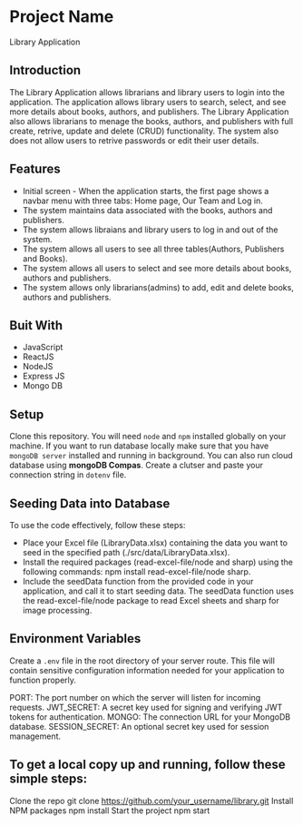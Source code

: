 # Project Name

Library Application

## Introduction

The Library Application allows librarians and library users to login into the application. The application allows library users to search, select, and see more details about books, authors, and publishers. The Library Application also allows librarians to menage the books, authors, and publishers with full create, retrive, update and delete (CRUD) functionality. The system also does not allow users to retrive passwords or edit their user details.

## Features

- Initial screen - When the application starts, the first page shows a navbar menu with three tabs: Home page, Our Team and Log in.
- The system maintains data associated with the books, authors and publishers.
- The system allows libraians and library users to log in and out of the system.
- The system allows all users to see all three tables(Authors, Publishers and Books).
- The system allows all users to select and see more details about books, authors and publishers.
- The system allows only librarians(admins) to add, edit and delete books, authors and publishers.

## Buit With

- JavaScript
- ReactJS
- NodeJS
- Express JS
- Mongo DB


## Setup

Clone this repository. You will need `node` and `npm` installed globally on your machine.
If you want to run database locally make sure that you have `mongoDB server` installed and running in background. 
You can also run cloud database using **mongoDB Compas**. Create a clutser and paste your connection string in `dotenv` file.

## Seeding Data into Database

 To use the code effectively, follow these steps:

- Place your Excel file (LibraryData.xlsx) containing the data you want to seed in the specified path (./src/data/LibraryData.xlsx).
- Install the required packages (read-excel-file/node and sharp) using the following commands: npm install read-excel-file/node sharp.
- Include the seedData function from the provided code in your application, and call it to start seeding data. The seedData function uses the       read-excel-file/node package to read Excel sheets and sharp for image processing.

## Environment Variables

Create a `.env` file in the root directory of your server route. This file will contain sensitive configuration information needed for your application to function properly.

PORT: The port number on which the server will listen for incoming requests.
JWT_SECRET: A secret key used for signing and verifying JWT tokens for authentication.
MONGO: The connection URL for your MongoDB database.
SESSION_SECRET: An optional secret key used for session management.


## To get a local copy up and running, follow these simple steps:

Clone the repo git clone https://github.com/your_username/library.git
Install NPM packages npm install
Start the project npm start
